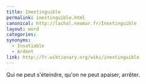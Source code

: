 ```yaml
---
title: Inextinguible
permalink: inextinguible.html
canonical: http://lachal.neamar.fr/Inextinguible
layout: word
categories:
synonyms:
  - Insatiable
  - Ardent
link: http://fr.wiktionary.org/wiki/inextinguible
---
```


Qui ne peut s'éteindre, qu'on ne peut apaiser, arrêter.

